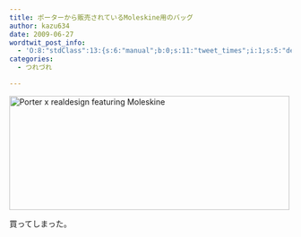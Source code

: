 ```yaml
---
title: ポーターから販売されているMoleskine用のバッグ
author: kazu634
date: 2009-06-27
wordtwit_post_info:
  - 'O:8:"stdClass":13:{s:6:"manual";b:0;s:11:"tweet_times";i:1;s:5:"delay";i:0;s:7:"enabled";i:1;s:10:"separation";s:2:"60";s:7:"version";s:3:"3.7";s:14:"tweet_template";b:0;s:6:"status";i:2;s:6:"result";a:0:{}s:13:"tweet_counter";i:2;s:13:"tweet_log_ids";a:1:{i:0;i:4671;}s:9:"hash_tags";a:0:{}s:8:"accounts";a:1:{i:0;s:7:"kazu634";}}'
categories:
  - つれづれ

---
```

<div class="section">
<p>
<a href="http://www.flickr.com/photos/7190707@N05/3665249362/" onclick="__gaTracker('send', 'event', 'outbound-article', 'http://www.flickr.com/photos/7190707@N05/3665249362/', '');" title="Porter x realdesign featuring Moleskine by typhoon634, on Flickr"><img width="500" alt="Porter x realdesign featuring Moleskine" src="http://farm3.static.flickr.com/2468/3665249362_7b6cd97c03.jpg" height="204" /></a>
</p>
  
<p>
    買ってしまった。
</p>
</div>
